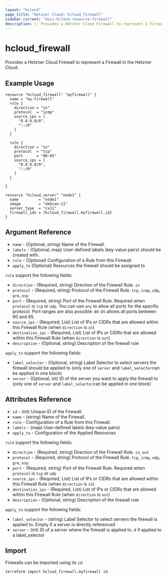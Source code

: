 ```yaml
---
layout: "hcloud"
page_title: "Hetzner Cloud: hcloud_firewall"
sidebar_current: "docs-hcloud-resource-firewall"
description: |- Provides a Hetzner Cloud Firewall to represent a Firewall in the Hetzner Cloud.
---
```


# hcloud_firewall

Provides a Hetzner Cloud Firewall to represent a Firewall in the Hetzner Cloud.

## Example Usage

```hcl
resource "hcloud_firewall" "myfirewall" {
  name = "my-firewall"
  rule {
    direction = "in"
    protocol  = "icmp"
    source_ips = [
      "0.0.0.0/0",
      "::/0"
    ]
  }

  rule {
    direction = "in"
    protocol  = "tcp"
    port      = "80-85"
    source_ips = [
      "0.0.0.0/0",
      "::/0"
    ]
  }

}

resource "hcloud_server" "node1" {
  name         = "node1"
  image        = "debian-11"
  server_type  = "cx11"
  firewall_ids = [hcloud_firewall.myfirewall.id]
}
```

## Argument Reference

- `name` - (Optional, string) Name of the Firewall.
- `labels` - (Optional, map) User-defined labels (key-value pairs) should be created with.
- `rule` - (Optional) Configuration of a Rule from this Firewall.
- `apply_to` (Optional) Resources the firewall should be assigned to

`rule` support the following fields:

- `direction` - (Required, string) Direction of the Firewall Rule. `in`
- `protocol` - (Required, string) Protocol of the Firewall Rule. `tcp`, `icmp`, `udp`, `gre`, `esp`
- `port` - (Required, string) Port of the Firewall Rule. Required when `protocol` is `tcp` or `udp`. You can use `any`
  to allow all ports for the specific protocol. Port ranges are also possible: `80-85` allows all ports between 80 and 85.
- `source_ips` - (Required, List) List of IPs or CIDRs that are allowed within this Firewall Rule (when `direction`
  is `in`)
- `destination_ips` - (Required, List) List of IPs or CIDRs that are allowed within this Firewall Rule (when `direction`
  is `out`)
- `description` - (Optional, string) Description of the firewall rule

`apply_to` support the following fields:

- `label_selector` - (Optional, string) Label Selector to select servers the firewall should be applied to (only one
  of `server` and `label_selector`can be applied in one block)
- `server` - (Optional, int) ID of the server you want to apply the firewall to (only one of `server`
  and `label_selector`can be applied in one block)

## Attributes Reference

- `id` - (int) Unique ID of the Firewall.
- `name` - (string) Name of the Firewall.
- `rule` - Configuration of a Rule from this Firewall.
- `labels` - (map) User-defined labels (key-value pairs)
- `apply_to` - Configuration of the Applied Resources

`rule` support the following fields:
- `direction` - (Required, string) Direction of the Firewall Rule. `in`, `out`
- `protocol` - (Required, string) Protocol of the Firewall Rule. `tcp`, `icmp`, `udp`, `gre`, `esp`
- `port` - (Required, string) Port of the Firewall Rule. Required when `protocol` is `tcp` or `udp`
- `source_ips` - (Required, List) List of IPs or CIDRs that are allowed within this Firewall Rule (when `direction`
  is `in`)
- `destination_ips` - (Required, List) List of IPs or CIDRs that are allowed within this Firewall Rule (when `direction`
  is `out`)
- `description` - (Optional, string) Description of the firewall rule

`apply_to` support the following fields:
- `label_selector` - (string) Label Selector to select servers the firewall is applied to. Empty if a server is directly
  referenced
- `server` - (int) ID of a server where the firewall is applied to. `0` if applied to a label_selector

## Import

Firewalls can be imported using its `id`:

```
terraform import hcloud_firewall.myfirewall id
```
